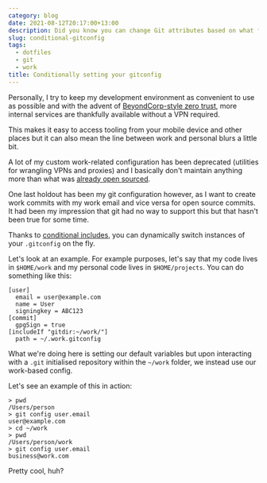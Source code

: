 ```yaml
---
category: blog
date: 2021-08-12T20:17:00+13:00
description: Did you know you can change Git attributes based on what folder you're in?
slug: conditional-gitconfig
tags:
  - dotfiles
  - git
  - work
title: Conditionally setting your gitconfig
---
```

Personally, I try to keep my development environment as convenient to use as possible and with the advent of [BeyondCorp-style zero trust](https://cloud.google.com/beyondcorp), more internal services are thankfully available without a VPN required.

This makes it easy to access tooling from your mobile device and other places but it can also mean the line between work and personal blurs a little bit.

A lot of my custom work-related configuration has been deprecated (utilities for wrangling VPNs and proxies) and I basically don't maintain anything more than what was [already open sourced](https://github.com/marcus-crane/dotfiles).

One last holdout has been my git configuration however, as I want to create work commits with my work email and vice versa for open source commits. It had been my impression that git had no way to support this but that hasn't been true for some time.

Thanks to [conditional includes](https://git-scm.com/docs/git-config#_conditional_includes), you can dynamically switch instances of your `.gitconfig` on the fly.

Let's look at an example. For example purposes, let's say that my code lives in `$HOME/work` and my personal code lives in `$HOME/projects`. You can do something like this:

```shell
[user]
  email = user@example.com
  name = User
  signingkey = ABC123
[commit]
  gpgSign = true
[includeIf "gitdir:~/work/"]
  path = ~/.work.gitconfig
```

What we're doing here is setting our default variables but upon interacting with a `.git` initialised repository within the `~/work` folder, we instead use our work-based config.

Let's see an example of this in action:

```shell
> pwd
/Users/person
> git config user.email
user@example.com
> cd ~/work
> pwd
/Users/person/work
> git config user.email
business@work.com
```

Pretty cool, huh?
